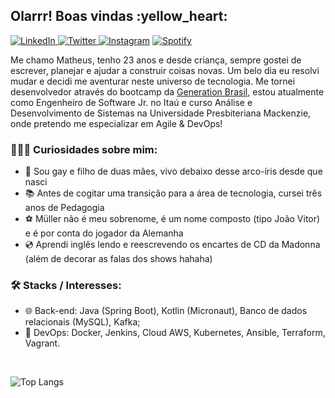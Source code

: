 <h2> Olarrr! Boas vindas :yellow_heart: </h2>

<a href="https://www.linkedin.com/in/matheuxmuller/" target="_blank"><img src="https://img.shields.io/badge/LinkedIn-%230077B5.svg?&style=flat-square&logo=linkedin&logoColor=white" alt="LinkedIn"> </a>
<a href="https://twitter.com/matheuxmuller" target="_blank"><img src="https://img.shields.io/badge/-Twitter-1da1f2?style=flat-square&labelColor=1da1f2&logo=twitter&logoColor=white" alt="Twitter"> </a>
<a href="https://www.instagram.com/matheuxmuller/" target="_blank"><img src="https://img.shields.io/badge/Instagram-%23E4405F.svg?&style=flat-square&logo=instagram&logoColor=white" alt="Instagram" ></a>
<a href="https://open.spotify.com/user/1g0xg7pfxk1kaspgr1nwbknxr?si=W3W9xfBlRZiC5nq0Tivj6w" target="_blank"><img src="https://img.shields.io/badge/-Spotify-00FF7F?style=flat-square&labelColor=00FF7F&logo=spotify&logoColor=white" alt="Spotify"> </a>

Me chamo Matheus, tenho 23 anos e desde criança, sempre gostei de escrever, planejar e ajudar a construir coisas novas. Um belo dia eu resolvi mudar e decidi me aventurar neste universo de tecnologia. Me tornei desenvolvedor através do bootcamp da [Generation Brasil](https://brazil.generation.org/), estou atualmente como Engenheiro de Software Jr. no Itaú e curso Análise e Desenvolvimento de Sistemas na Universidade Presbiteriana Mackenzie, onde pretendo me especializar em Agile & DevOps!
<h3>👨🏻‍💻 Curiosidades sobre mim: </h3>
 
- :rainbow: Sou gay e filho de duas mães, vivo debaixo desse arco-íris desde que nasci
- :books: Antes de cogitar uma transição para a área de tecnologia, cursei três anos de Pedagogia 
- :soccer: Müller não é meu sobrenome, é um nome composto (tipo João Vitor) e é por conta do jogador da Alemanha
- :cd: Aprendi inglês lendo e reescrevendo os encartes de CD da Madonna (além de decorar as falas dos shows hahaha)

<h3>🛠 Stacks / Interesses: </h3>

- :globe_with_meridians: Back-end: Java (Spring Boot), Kotlin (Micronaut), Banco de dados relacionais (MySQL), Kafka;
- :floppy_disk:  DevOps: Docker, Jenkins, Cloud AWS, Kubernetes, Ansible, Terraform, Vagrant.


<br>

![Top Langs](https://github-readme-stats.vercel.app/api/top-langs/?username=matheuxmuller&layout=compact&theme=buefy)
